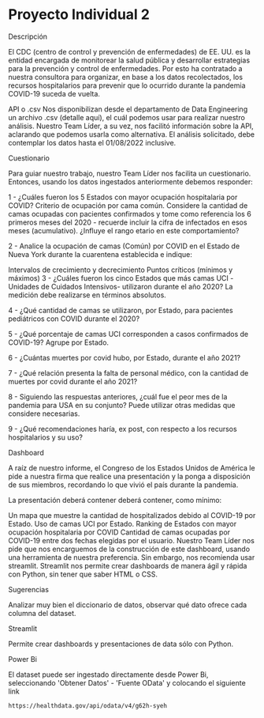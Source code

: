 # Proyecto Individual 2
Descripción

El CDC (centro de control y prevención de enfermedades) de EE. UU. es la entidad encargada de monitorear la salud pública y desarrollar estrategias para la prevención y control de enfermedades. Por esto ha contratado a nuestra consultora para organizar, en base a los datos recolectados, los recursos hospitalarios para prevenir que lo ocurrido durante la pandemia COVID-19 suceda de vuelta.

API o .csv Nos disponibilizan desde el departamento de Data Engineering un archivo .csv (detalle aquí), el cuál podemos usar para realizar nuestro análisis. Nuestro Team Líder, a su vez, nos facilitó información sobre la API, aclarando que podemos usarla como alternativa. El análisis solicitado, debe contemplar los datos hasta el 01/08/2022 inclusive.

Cuestionario

Para guiar nuestro trabajo, nuestro Team Líder nos facilita un cuestionario. Entonces, usando los datos ingestados anteriormente debemos responder:

1 - ¿Cuáles fueron los 5 Estados con mayor ocupación hospitalaria por COVID? Criterio de ocupación por cama común. Considere la cantidad de camas ocupadas con pacientes confirmados y tome como referencia los 6 primeros meses del 2020 - recuerde incluir la cifra de infectados en esos meses (acumulativo). ¿Influye el rango etario en este comportamiento?

2 - Analice la ocupación de camas (Común) por COVID en el Estado de Nueva York durante la cuarentena establecida e indique:

Intervalos de crecimiento y decrecimiento
Puntos críticos (mínimos y máximos)
3 - ¿Cuáles fueron los cinco Estados que más camas UCI -Unidades de Cuidados Intensivos- utilizaron durante el año 2020? La medición debe realizarse en términos absolutos.

4 - ¿Qué cantidad de camas se utilizaron, por Estado, para pacientes pediátricos con COVID durante el 2020?

5 - ¿Qué porcentaje de camas UCI corresponden a casos confirmados de COVID-19? Agrupe por Estado.

6 - ¿Cuántas muertes por covid hubo, por Estado, durante el año 2021?

7 - ¿Qué relación presenta la falta de personal médico, con la cantidad de muertes por covid durante el año 2021?

8 - Siguiendo las respuestas anteriores, ¿cuál fue el peor mes de la pandemia para USA en su conjunto? Puede utilizar otras medidas que considere necesarias.

9 - ¿Qué recomendaciones haría, ex post, con respecto a los recursos hospitalarios y su uso?

Dashboard

A raíz de nuestro informe, el Congreso de los Estados Unidos de América le pide a nuestra firma que realice una presentación y la ponga a disposición de sus miembros, recordando lo que vivió el país durante la pandemia.

La presentación deberá contener deberá contener, como mínimo:

Un mapa que muestre la cantidad de hospitalizados debido al COVID-19 por Estado.
Uso de camas UCI por Estado.
Ranking de Estados con mayor ocupación hospitalaria por COVID
Cantidad de camas ocupadas por COVID-19 entre dos fechas elegidas por el usuario.
Nuestro Team Líder nos pide que nos encarguemos de la construcción de este dashboard, usando una herramienta de nuestra preferencia. Sin embargo, nos recomienda usar streamlit. Streamlit nos permite crear dashboards de manera ágil y rápida con Python, sin tener que saber HTML o CSS.

Sugerencias

Analizar muy bien el diccionario de datos, observar qué dato ofrece cada columna del dataset.

Streamlit

Permite crear dashboards y presentaciones de data sólo con Python.

Power Bi

El dataset puede ser ingestado directamente desde Power Bi, seleccionando 'Obtener Datos' - 'Fuente OData' y colocando el siguiente link

    https://healthdata.gov/api/odata/v4/g62h-syeh
